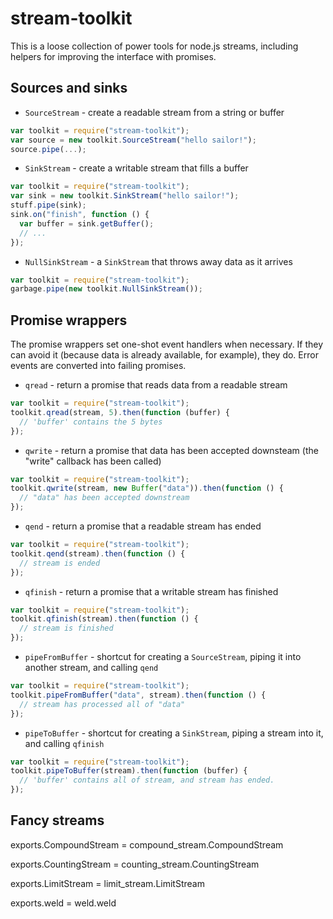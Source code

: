 # stream-toolkit

This is a loose collection of power tools for node.js streams, including helpers for improving the interface with promises.

## Sources and sinks

- `SourceStream` - create a readable stream from a string or buffer

```javascript
var toolkit = require("stream-toolkit");
var source = new toolkit.SourceStream("hello sailor!");
source.pipe(...);
```

- `SinkStream` - create a writable stream that fills a buffer

```javascript
var toolkit = require("stream-toolkit");
var sink = new toolkit.SinkStream("hello sailor!");
stuff.pipe(sink);
sink.on("finish", function () {
  var buffer = sink.getBuffer();
  // ...
});
```

- `NullSinkStream` - a `SinkStream` that throws away data as it arrives

```javascript
var toolkit = require("stream-toolkit");
garbage.pipe(new toolkit.NullSinkStream());
```

## Promise wrappers

The promise wrappers set one-shot event handlers when necessary. If they can avoid it (because data is already available, for example), they do. Error events are converted into failing promises.

- `qread` - return a promise that reads data from a readable stream
    
```javascript
var toolkit = require("stream-toolkit");
toolkit.qread(stream, 5).then(function (buffer) {
  // 'buffer' contains the 5 bytes
});
```

- `qwrite` - return a promise that data has been accepted downsteam (the "write" callback has been called)

```javascript
var toolkit = require("stream-toolkit");
toolkit.qwrite(stream, new Buffer("data")).then(function () {
  // "data" has been accepted downstream
});
```

- `qend` - return a promise that a readable stream has ended

```javascript
var toolkit = require("stream-toolkit");
toolkit.qend(stream).then(function () {
  // stream is ended
});
```

- `qfinish` - return a promise that a writable stream has finished

```javascript
var toolkit = require("stream-toolkit");
toolkit.qfinish(stream).then(function () {
  // stream is finished
});
```

- `pipeFromBuffer` - shortcut for creating a `SourceStream`, piping it into another stream, and calling `qend`

```javascript
var toolkit = require("stream-toolkit");
toolkit.pipeFromBuffer("data", stream).then(function () {
  // stream has processed all of "data"
});
```

- `pipeToBuffer` - shortcut for creating a `SinkStream`, piping a stream into it, and calling `qfinish`

```javascript
var toolkit = require("stream-toolkit");
toolkit.pipeToBuffer(stream).then(function (buffer) {
  // 'buffer' contains all of stream, and stream has ended.
});
```

## Fancy streams



exports.CompoundStream = compound_stream.CompoundStream

exports.CountingStream = counting_stream.CountingStream

exports.LimitStream = limit_stream.LimitStream


exports.weld = weld.weld

